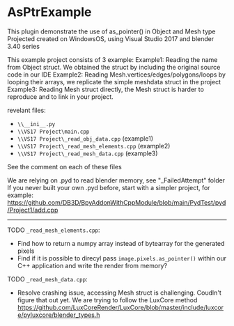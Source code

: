 # AsPtrExample
This plugin demonstrate the use of as_pointer() in Object and Mesh type
Projected created on WindowsOS, using Visual Studio 2017 and blender 3.40 series

This example project consists of 3 example:
Example1: Reading the name from Object struct. We obtained the struct by including the original source code in our IDE
Example2: Reading Mesh.vertices/edges/polygons/loops by looping their arrays, we replicate the simple meshdata struct in the project
Example3: Reading Mesh struct directly, the Mesh struct is harder to reproduce and to link in your project.

revelant files:
- `\\__ini__.py`
- `\\VS17 Project\main.cpp`
- `\\VS17 Project\_read_obj_data.cpp` (example1)
- `\\VS17 Project\_read_mesh_elements.cpp` (example2)
- `\\VS17 Project\_read_mesh_data.cpp` (example3)  

See the comment on each of these files

We are relying on .pyd to read blender memory, see "_FailedAttempt" folder
If you never built your own .pyd before, start with a simpler project, for example:
https://github.com/DB3D/BpyAddonWithCppModule/blob/main/PydTest/pyd/Project1/add.cpp

------------------------------------------------------------------------------------------------------

TODO `_read_mesh_elements.cpp`:

- Find how to return a numpy array instead of bytearray for the generated pixels
- Find if it is possible to direcyl pass `image.pixels.as_pointer()` within our C++ application and write the render from memory?

TODO `_read_mesh_data.cpp`:

- Resolve crashing issue, accessing Mesh struct is challenging. Coudln't figure that out yet. We are trying to follow the LuxCore method  https://github.com/LuxCoreRender/LuxCore/blob/master/include/luxcore/pyluxcore/blender_types.h
